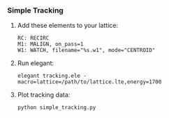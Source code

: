 ### Simple Tracking

1. Add these elements to your lattice:

       RC: RECIRC
       M1: MALIGN, on_pass=1
       W1: WATCH, filename="%s.w1", mode="CENTROID"

2. Run elegant:

       elegant tracking.ele -macro=lattice=/path/to/lattice.lte,energy=1700

3. Plot tracking data:

       python simple_tracking.py

